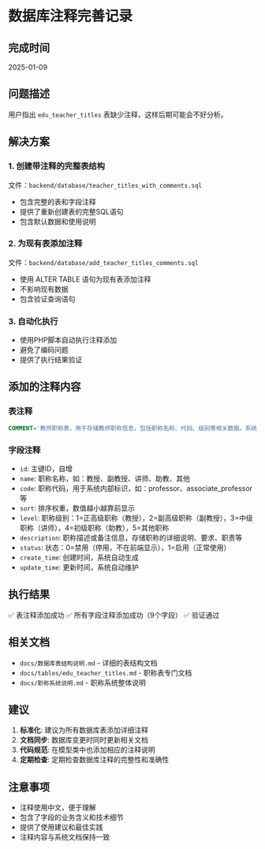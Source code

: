 # 数据库注释完善记录

## 完成时间
2025-01-09

## 问题描述
用户指出 `edu_teacher_titles` 表缺少注释，这样后期可能会不好分析。

## 解决方案

### 1. 创建带注释的完整表结构
文件：`backend/database/teacher_titles_with_comments.sql`
- 包含完整的表和字段注释
- 提供了重新创建表的完整SQL语句
- 包含默认数据和使用说明

### 2. 为现有表添加注释
文件：`backend/database/add_teacher_titles_comments.sql`
- 使用 ALTER TABLE 语句为现有表添加注释
- 不影响现有数据
- 包含验证查询语句

### 3. 自动化执行
- 使用PHP脚本自动执行注释添加
- 避免了编码问题
- 提供了执行结果验证

## 添加的注释内容

### 表注释
```sql
COMMENT='教师职称表，用于存储教师职称信息，包括职称名称、代码、级别等相关数据。系统通过此表实现教师职称的标准化管理。'
```

### 字段注释
- `id`: 主键ID，自增
- `name`: 职称名称，如：教授、副教授、讲师、助教、其他
- `code`: 职称代码，用于系统内部标识，如：professor、associate_professor等
- `sort`: 排序权重，数值越小越靠前显示
- `level`: 职称级别：1=正高级职称（教授），2=副高级职称（副教授），3=中级职称（讲师），4=初级职称（助教），5=其他职称
- `description`: 职称描述或备注信息，存储职称的详细说明、要求、职责等
- `status`: 状态：0=禁用（停用，不在前端显示），1=启用（正常使用）
- `create_time`: 创建时间，系统自动生成
- `update_time`: 更新时间，系统自动维护

## 执行结果
✅ 表注释添加成功
✅ 所有字段注释添加成功（9个字段）
✅ 验证通过

## 相关文档
- `docs/数据库表结构说明.md` - 详细的表结构文档
- `docs/tables/edu_teacher_titles.md` - 职称表专门文档
- `docs/职称系统说明.md` - 职称系统整体说明

## 建议
1. **标准化**: 建议为所有数据库表添加详细注释
2. **文档同步**: 数据库变更时同时更新相关文档
3. **代码规范**: 在模型类中也添加相应的注释说明
4. **定期检查**: 定期检查数据库注释的完整性和准确性

## 注意事项
- 注释使用中文，便于理解
- 包含了字段的业务含义和技术细节
- 提供了使用建议和最佳实践
- 注释内容与系统文档保持一致 